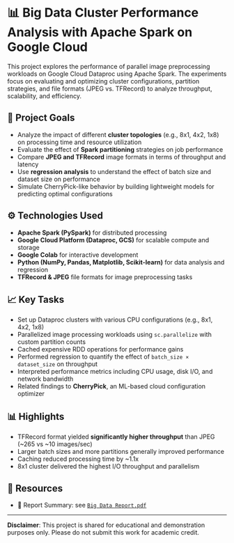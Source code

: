 # 📊 Big Data Cluster Performance Analysis with Apache Spark on Google Cloud

This project explores the performance of parallel image preprocessing workloads on Google Cloud Dataproc using Apache Spark. The experiments focus on evaluating and optimizing cluster configurations, partition strategies, and file formats (JPEG vs. TFRecord) to analyze throughput, scalability, and efficiency.

## 🚀 Project Goals

- Analyze the impact of different **cluster topologies** (e.g., 8x1, 4x2, 1x8) on processing time and resource utilization
- Evaluate the effect of **Spark partitioning** strategies on job performance
- Compare **JPEG and TFRecord** image formats in terms of throughput and latency
- Use **regression analysis** to understand the effect of batch size and dataset size on performance
- Simulate CherryPick-like behavior by building lightweight models for predicting optimal configurations

## ⚙️ Technologies Used

- **Apache Spark (PySpark)** for distributed processing
- **Google Cloud Platform (Dataproc, GCS)** for scalable compute and storage
- **Google Colab** for interactive development
- **Python (NumPy, Pandas, Matplotlib, Scikit-learn)** for data analysis and regression
- **TFRecord & JPEG** file formats for image preprocessing tasks

## 📈 Key Tasks

- Set up Dataproc clusters with various CPU configurations (e.g., 8x1, 4x2, 1x8)
- Parallelized image processing workloads using `sc.parallelize` with custom partition counts
- Cached expensive RDD operations for performance gains
- Performed regression to quantify the effect of `batch_size × dataset_size` on throughput
- Interpreted performance metrics including CPU usage, disk I/O, and network bandwidth
- Related findings to **CherryPick**, an ML-based cloud configuration optimizer

## 📊 Highlights

- TFRecord format yielded **significantly higher throughput** than JPEG (~265 vs ~10 images/sec)
- Larger batch sizes and more partitions generally improved performance
- Caching reduced processing time by ~1.1x
- 8x1 cluster delivered the highest I/O throughput and parallelism

## 📎 Resources
- 📄 Report Summary: see [`Big Data Report.pdf`](https://github.com/zeynepdagci/Big-Data/blob/main/Big%20Data%20Report.pdf)

---

**Disclaimer**: This project is shared for educational and demonstration purposes only. Please do not submit this work for academic credit.
